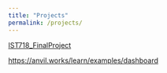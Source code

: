 ```yaml
---
title: "Projects"
permalink: /projects/
---
```




[IST718_FinalProject](https://danielcaraway.github.io/support_material/IST718_FinalProject.md)


https://anvil.works/learn/examples/dashboard

